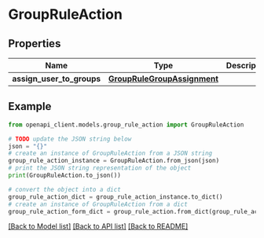 # GroupRuleAction


## Properties

Name | Type | Description | Notes
------------ | ------------- | ------------- | -------------
**assign_user_to_groups** | [**GroupRuleGroupAssignment**](GroupRuleGroupAssignment.md) |  | [optional] 

## Example

```python
from openapi_client.models.group_rule_action import GroupRuleAction

# TODO update the JSON string below
json = "{}"
# create an instance of GroupRuleAction from a JSON string
group_rule_action_instance = GroupRuleAction.from_json(json)
# print the JSON string representation of the object
print(GroupRuleAction.to_json())

# convert the object into a dict
group_rule_action_dict = group_rule_action_instance.to_dict()
# create an instance of GroupRuleAction from a dict
group_rule_action_form_dict = group_rule_action.from_dict(group_rule_action_dict)
```
[[Back to Model list]](../README.md#documentation-for-models) [[Back to API list]](../README.md#documentation-for-api-endpoints) [[Back to README]](../README.md)


